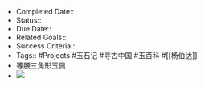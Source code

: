 - Completed Date::
- Status::
- Due Date::
- Related Goals::
- Success Criteria:: 
- Tags:: #Projects #玉石记 #寻古中国 #玉百科 #[[杨伯达]]
- 等腰三角形玉佩
- ![](https://vip2.loli.io/2022/08/03/EupZa3WXJK4w6cD.png)
